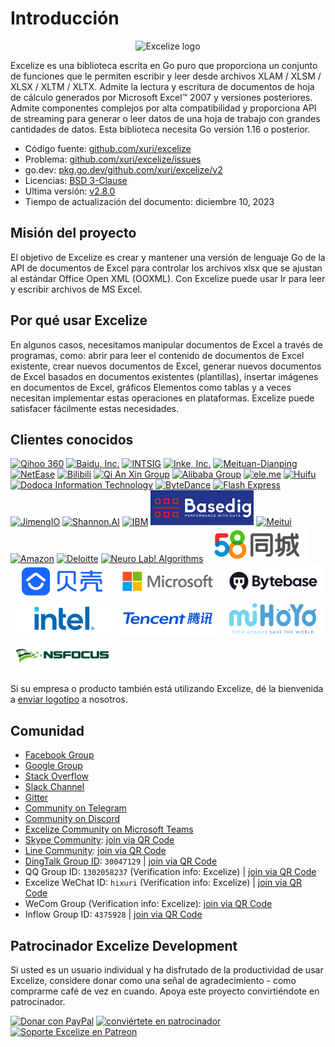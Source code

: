 # Introducción

<p align="center"><img width="650" src="../images/excelize.svg" alt="Excelize logo"></p>

Excelize es una biblioteca escrita en Go puro que proporciona un conjunto de funciones que le permiten escribir y leer desde archivos XLAM / XLSM / XLSX / XLTM / XLTX. Admite la lectura y escritura de documentos de hoja de cálculo generados por Microsoft Excel&trade; 2007 y versiones posteriores. Admite componentes complejos por alta compatibilidad y proporciona API de streaming para generar o leer datos de una hoja de trabajo con grandes cantidades de datos. Esta biblioteca necesita Go versión 1.16 o posterior.

- Código fuente: [github.com/xuri/excelize](https://github.com/xuri/excelize)
- Problema: [github.com/xuri/excelize/issues](https://github.com/xuri/excelize/issues)
- go.dev: [pkg.go.dev/github.com/xuri/excelize/v2](https://pkg.go.dev/github.com/xuri/excelize/v2)
- Licencias: [BSD 3-Clause](https://opensource.org/licenses/BSD-3-Clause)
- Ultima versión: [v2.8.0](https://github.com/xuri/excelize/releases/latest)
- Tiempo de actualización del documento: diciembre 10, 2023

## Misión del proyecto

El objetivo de Excelize es crear y mantener una versión de lenguaje Go de la API de documentos de Excel para controlar los archivos xlsx que se ajustan al estándar Office Open XML (OOXML). Con Excelize puede usar Ir para leer y escribir archivos de MS Excel.

## Por qué usar Excelize

En algunos casos, necesitamos manipular documentos de Excel a través de programas, como: abrir para leer el contenido de documentos de Excel existente, crear nuevos documentos de Excel, generar nuevos documentos de Excel basados en documentos existentes (plantillas), insertar imágenes en documentos de Excel, gráficos Elementos como tablas y a veces necesitan implementar estas operaciones en plataformas. Excelize puede satisfacer fácilmente estas necesidades.

## Clientes conocidos

<a href="https://www.360.cn" title="Qihoo 360" target="_blank"><img width="165" src="../images/vendor/360@2x.png" alt="Qihoo 360"></a> <a href="https://www.baidu.com" title="Baidu, Inc." target="_blank"><img width="165" src="../images/vendor/baidu@2x.png" alt="Baidu, Inc."></a> [![INTSIG](../images/vendor/intsig.com_en.png)](https://en.intsig.com) <a href="https://www.inke.cn" title="Inke, Inc." target="_blank"><img width="165" src="../images/vendor/inke@2x.png" alt="Inke, Inc."></a> <a href="https://www.meituan.com" title="Meituan-Dianping" target="_blank"><img width="165" src="../images/vendor/meituan@2x.png" alt="Meituan-Dianping"></a> <a href="https://www.163.com" title="NetEase" target="_blank"><img width="165" src="../images/vendor/netease@2x.png" alt="NetEase"></a> <a href="https://www.bilibili.com" title="Bilibili" target="_blank"><img width="165" src="../images/vendor/bilibili@2x.png" alt="Bilibili"></a> <a href="https://www.qianxin.com" title="Qi An Xin Group" target="_blank"><img width="165" src="../images/vendor/qianxin.com_en@2x.png" alt="Qi An Xin Group"></a> <a href="https://www.alibabagroup.com" title="Alibaba Group" target="_blank"><img width="165" src="../images/vendor/alibabagroup@2x.png" alt="Alibaba Group"></a> <a href="https://www.ele.me" title="ele.me" target="_blank"><img width="165" src="../images/vendor/ele.me@2x.png" alt="ele.me"></a> <a href="https://www.huifu.com" title="Huifu" target="_blank"><img width="165" src="../images/vendor/huifu.com@2x.png" alt="Huifu"></a> <a href="http://www.dodoca.com" title="Dodoca Information Technology" target="_blank"><img width="165" src="../images/vendor/dodoca.com@2x.png" alt="Dodoca Information Technology"></a> <a href="https://bytedance.com" title="ByteDance" target="_blank"><img width="165" src="../images/vendor/bytedance@2x.png" alt="ByteDance"></a> <a href="https://www.flashexpress.com" title="Flash Express" target="_blank"><img width="165" src="../images/vendor/flashexpress.com@2x.png" alt="Flash Express"></a> <a href="https://jimengio.com" title="JimengIO" target="_blank"><img width="165" src="../images/vendor/jimengio.com@2x.png" alt="JimengIO"></a> <a href="https://www.shannonai.com" title="Shannon.AI" target="_blank"><img width="165" src="../images/vendor/shannonai.com@2x.png" alt="Shannon.AI"></a> <a href="https://ibm.com" title="IBM" target="_blank"><img width="165" src="../images/vendor/ibm@2x.png" alt="IBM"></a> <a href="https://www.basedig.com" title="Basedig" target="_blank"><img width="165" src="../images/vendor/basedig.com@2x.png" alt="Basedig"></a> <a href="https://www.meitu.com" title="Meitui" target="_blank"><img width="165" src="../images/vendor/meitu.com@2x.png" alt="Meitui"></a> <a href="https://www.amazon.com" title="Amazon" target="_blank"><img width="165" src="../images/vendor/amazon@2x.png" alt="Amazon"></a> <a href="https://www.deloitte.com" title="Deloitte" target="_blank"><img width="165" src="../images/vendor/deloitte@2x.png" alt="Deloitte"></a> <a href="https://nl-a.ru" title="Neuro Lab! Algorithms" target="_blank"><img width="165" src="../images/vendor/nl-a.ru@2x.png" alt="Neuro Lab! Algorithms"></a> <a href="https://58.com" title="58.com" target="_blank"><img width="165" src="../images/vendor/58.com@2x.png" alt="58.com"></a> <a href="https://ke.com" title="ke.com" target="_blank"><img width="165" src="../images/vendor/ke.com@2x.png" alt="ke.com"></a> <a href="https://www.microsoft.com" title="Microsoft" target="_blank"><img width="165" src="../images/vendor/microsoft@2x.png" alt="Microsoft"></a> <a href="https://www.bytebase.com" title="ByteBase" target="_blank"><img width="165" src="../images/vendor/bytebase.com@2x.png" alt="ByteBase"></a> <a href="https://www.intel.com" title="Intel" target="_blank"><img width="165" src="../images/vendor/intel@2x.png" alt="Intel"></a> <a href="https://www.tencent.com" title="Tencent" target="_blank"><img width="165" src="../images/vendor/tencent@2x.png" alt="Tencent"></a> <a href="https://www.mihoyo.com" title="miHoYo" target="_blank"><img width="165" src="../images/vendor/mihoyo@2x.png" alt="miHoYo"></a> <a href="http://www.nsfocus.com.cn" title="NSFOCUS Technologies Group Co Ltd" target="_blank"><img width="165" src="../images/vendor/nsfocus@2x.png" alt="NSFOCUS Technologies Group Co Ltd"></a>

Si su empresa o producto también está utilizando Excelize, dé la bienvenida a <a href="mailto: xuri.me@gmail.com?Subject=Please add our company in Excelize Introduction page&amp;Body=Hello%2C%20this%20is%20%3Cyour%20name%3E%20from%20%3Cyour%20company%20name%3E.%0AWe%20are%20using%20Excelize%20and%20will%20be%20proud%20to%20add%20our%20company%20name%20to%20Excelize%20Introduction%20page.%0APlease%20see%20attachment%20for%20our%20logo.%20%3CBe%20sure%20to%20include%20logo%20in%20attachment%3E%0A" title="send Logo via E-mail">enviar logotipo</a> a nosotros.

## Comunidad

- [Facebook Group](https://www.facebook.com/groups/excelize)
- [Google Group](https://groups.google.com/g/excelize)
- [Stack Overflow](https://stackoverflow.com/questions/tagged/excelize)
- [Slack Channel](https://join.slack.com/t/xuri/shared_invite/zt-eriqdkeo-wV04zcCdBiiZveFgY86Wzw)
- [Gitter](https://gitter.im/excelize/community)
- [Community on Telegram](https://t.me/excelize)
- [Community on Discord](https://discord.gg/MWV8MBQGtv)
- [Excelize Community on Microsoft Teams](https://teams.live.com/l/invite/FBA8aHkflqEj5SNzQM)
- [Skype Community](https://join.skype.com/YW3OFS5QjYcV?source=qr-ios): <a href="../images/skype_group@2x.png" title="Excelize Skype Community" target="_blank">join via QR Code</a>
- [Line Community](http://line.me/ti/g/NFIjhfbP_g): <a href="../images/line_group@2x.png" title="Excelize Line Community" target="_blank">join via QR Code</a>
- [DingTalk Group ID](https://qr.dingtalk.com/action/joingroup?code=v1,k1,6tmzbBbJuQkGezVdHJjsHz29CZI9F49xeW+cvOaECtk=&_dt_no_comment=1&origin=11): `30047129` | <a href="../images/dingtalk_group@2x.png" title="Excelize DingTalk Group" target="_blank">join via QR Code</a>
- QQ Group ID: `1302058237` (Verification info: Excelize) | <a href="../images/qq_group@2x.png" title="Excelize QQ Group ID" target="_blank">join via QR Code</a>
- Excelize WeChat ID: `hixuri` (Verification info: Excelize) | <a href="../images/wechat_group@2x.png" title="Excelize WeChat Community" target="_blank">join via QR Code</a>
- WeCom Group (Verification info: Excelize): <a href="../images/wecom_group@2x.png" title="Excelize WeCom Group" target="_blank">join via QR Code</a>
- Inflow Group ID: `4375928` | <a href="../images/inflow_group@2x.png" title="Excelize Inflow Group" target="_blank">join via QR Code</a>

## Patrocinador Excelize Development

Si usted es un usuario individual y ha disfrutado de la productividad de usar Excelize, considere donar como una señal de agradecimiento - como comprarme café de vez en cuando. Apoya este proyecto convirtiéndote en patrocinador.

<a href="https://www.paypal.com/paypalme/xuri" title="Donar con PayPal" target="_blank"><img width="170" src="../images/donate@2x.png" alt="Donar con PayPal"></a> <a href="https://opencollective.com/excelize" title="conviértete en patrocinador" target="_blank"><img height="61" src="../images/opencollective.com@2x.png" alt="conviértete en patrocinador"></a> <a href="https://www.patreon.com/xuri" title="Soporte Excelize en Patreon" target="_blank"><img height="61" src="../images/patreon.com@2x.png" alt="Soporte Excelize en Patreon"></a>
